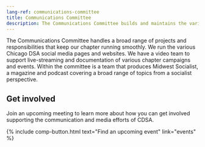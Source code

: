 ```yaml
---
lang-ref: communications-committee
title: Communications Committee
description: The Communications Committee builds and maintains the various lines of communication, both external and internal, of Chicago DSA.
---
```


The Communications Committee handles a broad range of projects and responsibilities that keep our chapter running smoothly. We run the various Chicago DSA social media pages and websites. We have a video team to support live-streaming and documentation of various chapter campaigns and events. Within the committee is a team that produces Midwest Socialist, a magazine and podcast covering a broad range of topics from a socialist perspective.

## Get involved

Join an upcoming meeting to learn more about how you can get involved supporting the communication and media efforts of CDSA.

{% include comp-button.html text="Find an upcoming event" link="events" %}
